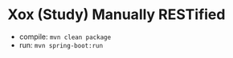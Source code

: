 # Xox (Study) Manually RESTified

 * compile: ```mvn clean package```
 * run: ```mvn spring-boot:run```
